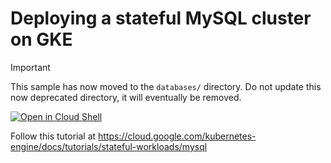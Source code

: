 # Deploying a stateful MySQL cluster on GKE

> [!IMPORTANT]  
> This sample has now moved to the `databases/` directory.
> Do not update this now deprecated directory, it will eventually be removed.

[![Open in Cloud Shell](https://gstatic.com/cloudssh/images/open-btn.svg)](https://ssh.cloud.google.com/cloudshell/editor?cloudshell_git_repo=https://github.com/GoogleCloudPlatform/kubernetes-engine-samples&cloudshell_tutorial=README.md&cloudshell_workspace=gke-stateful-mysql/)

Follow this tutorial at https://cloud.google.com/kubernetes-engine/docs/tutorials/stateful-workloads/mysql

